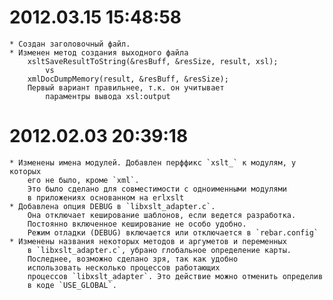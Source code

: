 
# 2012.03.15 15:48:58

    * Создан заголовочный файл.
    * Изменен метод создания выходного файла
        xsltSaveResultToString(&resBuff, &resSize, result, xsl);
            vs
        xmlDocDumpMemory(result, &resBuff, &resSize);
        Первый вариант правильнее, т.к. он учитывает
            параментры вывода xsl:output


# 2012.02.03 20:39:18

    * Изменены имена модулей. Добавлен перффикс `xslt_` к модулям, у которых
        его не было, кроме `xml`.
        Это было сделано для совместимости с одноименными модулями
        в приложениях основанном на erlxslt
    * Добавлена опция DEBUG в `libxslt_adapter.c`.
        Она отключает кеширование шаблонов, если ведется разработка.
        Постоянно включенное кеширование не особо удобно.
        Режим отладки (DEBUG) включается или отключается в `rebar.config`
    * Изменены названия некоторых методов и аргуметов и переменных
        в `libxslt_adapter.c`, убрано глобальное определение карты.
        Последнее, возможно сделано зря, так как удобно
        использовать несколько процессов работающих
        процессов `libxslt_adapter`. Это действие можно отменить определив
        в коде `USE_GLOBAL`.